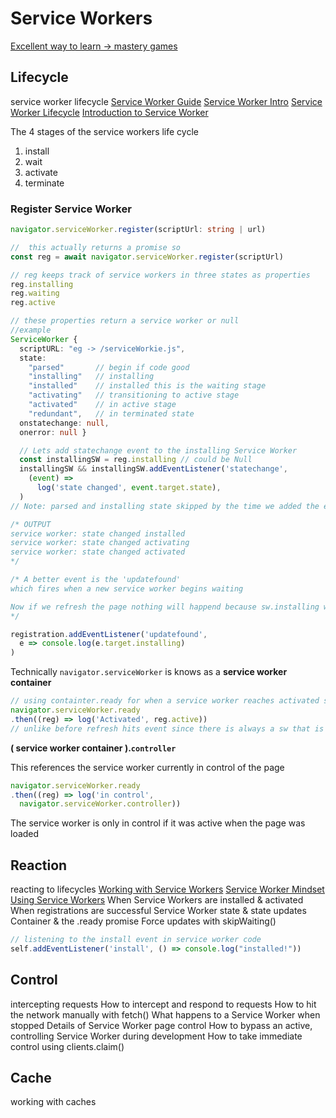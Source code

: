    

# <b class="text-gray-400">Service Workers</b>

[Excellent way to learn -> mastery games](https://mastery.games/serviceworkies/)

## Lifecycle 
<span class="text-xl text-yellow-400 capitalize">service worker lifecycle</span>
[Service Worker Guide](https://web.dev/reliable/service-workers-cache-storage)
[Service Worker Intro](https://developers.google.com/web/fundamentals/primers/service-workers/)
[Service Worker Lifecycle](https://developers.google.com/web/fundamentals/primers/service-workers/lifecycle)
[Introduction to Service Worker](https://developers.google.com/web/ilt/pwa/introduction-to-service-worker-slides)

<span class="text-blue-100">The <span class="text-green-300 font-bold">4</span> stages of the service workers life cycle</span>
1. install
2. wait
3. activate
4. terminate

### Register Service Worker
```ts
navigator.serviceWorker.register(scriptUrl: string | url)

//  this actually returns a promise so 
const reg = await navigator.serviceWorker.register(scriptUrl)

// reg keeps track of service workers in three states as properties
reg.installing
reg.waiting
reg.active

// these properties return a service worker or null
//example
ServiceWorker { 
  scriptURL: "eg -> /serviceWorkie.js", 
  state:
    "parsed"       // begin if code good
    "installing"   // installing 
    "installed"    // installed this is the waiting stage
    "activating"   // transitioning to active stage
    "activated"    // in active stage
    "redundant",   // in terminated state
  onstatechange: null,
  onerror: null }

  // Lets add statechange event to the installing Service Worker
  const installingSW = reg.installing // could be Null
  installingSW && installingSW.addEventListener('statechange', 
    (event) =>
      log('state changed', event.target.state),
  )
// Note: parsed and installing state skipped by the time we added the event listener

/* OUTPUT
service worker: state changed installed
service worker: state changed activating 
service worker: state changed activated
*/

/* A better event is the 'updatefound' 
which fires when a new service worker begins waiting

Now if we refresh the page nothing will happend because sw.installing would be Null since new service worker is not installing
*/

registration.addEventListener('updatefound', 
  e => console.log(e.target.installing)
)
```
Technically `navigator.serviceWorker` is knows as a <b class="text-yellow-400">service worker container</b>

```ts
// using containter.ready for when a service worker reaches activated state
navigator.serviceWorker.ready
.then((reg) => log('Activated', reg.active))
// unlike before refresh hits event since there is always a sw that is active
```
<b class="text-yellow-400 text-xl">( service worker container ).`controller`</b>

<span class="text-yellow-300">This references the service worker currently in control of the page</span>

```ts
navigator.serviceWorker.ready
.then((reg) => log('in control', 
  navigator.serviceWorker.controller))
```
<span class="text-yellow-300">The service worker is only in control if it was active when the page was loaded</span>


## Reaction 
<span class="text-xl text-yellow-400 capitalize">reacting to lifecycles</span>
[Working with Service Workers](https://web.dev/reliable/service-workers-cache-storage/codelab-service-workers)
[Service Worker Mindset](https://web.dev/service-worker-mindset/)
[Using Service Workers](https://developer.mozilla.org/en-US/docs/Web/API/Service_Worker_API/Using_Service_Workers)
When Service Workers are installed & activated
When registrations are successful
Service Worker state & state updates
Container & the .ready promise
Force updates with skipWaiting()

```js
// listening to the install event in service worker code
self.addEventListener('install', () => console.log("installed!"))
```


## Control
<span class="text-xl text-yellow-400 capitalize">intercepting requests</span>
How to intercept and respond to requests
How to hit the network manually with fetch()
What happens to a Service Worker when stopped
Details of Service Worker page control
How to bypass an active, controlling Service Worker during development
How to take immediate control using clients.claim()

## Cache
<span class="text-xl text-yellow-400 capitalize">working with caches</span>